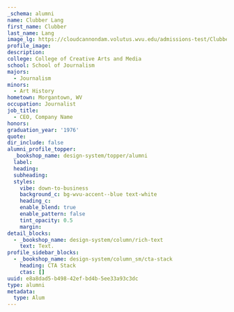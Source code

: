 ```yaml
---
_schema: alumni
name: Clubber Lang
first_name: Clubber
last_name: Lang
image_lg: https://cloudcannondam.volutus.wvu.edu/admissions-test/Clubber_Lang.png
profile_image:
description:
college: College of Creative Arts and Media
school: School of Journalism
majors:
  - Journalism
minors:
  - Art History
hometown: Morgantown, WV
occupation: Journalist
job_title:
  - CEO, Company Name
honors:
graduation_year: '1976'
quote:
dir_include: false
alumni_profile_topper:
  _bookshop_name: design-system/topper/alumni
  label:
  heading:
  subheading:
  styles:
    vibe: down-to-business
    background_c: bg-wvu-accent--blue text-white
    heading_c:
    enable_blend: true
    enable_pattern: false
    tint_opacity: 0.5
    margin:
detail_blocks:
  - _bookshop_name: design-system/column/rich-text
    text: Text.
profile_sidebar_blocks:
  - _bookshop_name: design-system/column_sm/cta-stack
    heading: CTA Stack
    ctas: []
uuid: e8a8dad5-b498-42ef-bd4b-5ee33a93c3dc
type: alumni
metadata:
  type: Alum
---
```

